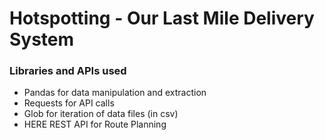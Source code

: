 # Hotspotting - Our Last Mile Delivery System


### Libraries and APIs used

- Pandas for data manipulation and extraction
- Requests for API calls 
- Glob for iteration of data files (in csv)
- HERE REST API for Route Planning
